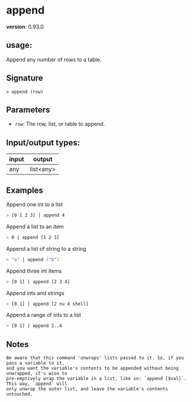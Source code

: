 # append

**version**: 0.93.0

## **usage**:

Append any number of rows to a table.

## Signature

`> append (row)`

## Parameters

- `row`: The row, list, or table to append.

## Input/output types:

| input | output      |
| ----- | ----------- |
| any   | list\<any\> |

## Examples

Append one int to a list

```bash
> [0 1 2 3] | append 4
```

Append a list to an item

```bash
> 0 | append [1 2 3]
```

Append a list of string to a string

```bash
> "a" | append ["b"]
```

Append three int items

```bash
> [0 1] | append [2 3 4]
```

Append ints and strings

```bash
> [0 1] | append [2 nu 4 shell]
```

Append a range of ints to a list

```bash
> [0 1] | append 2..4
```

## Notes

```text
Be aware that this command 'unwraps' lists passed to it. So, if you pass a variable to it,
and you want the variable's contents to be appended without being unwrapped, it's wise to
pre-emptively wrap the variable in a list, like so: `append [$val]`. This way, `append` will
only unwrap the outer list, and leave the variable's contents untouched.
```
